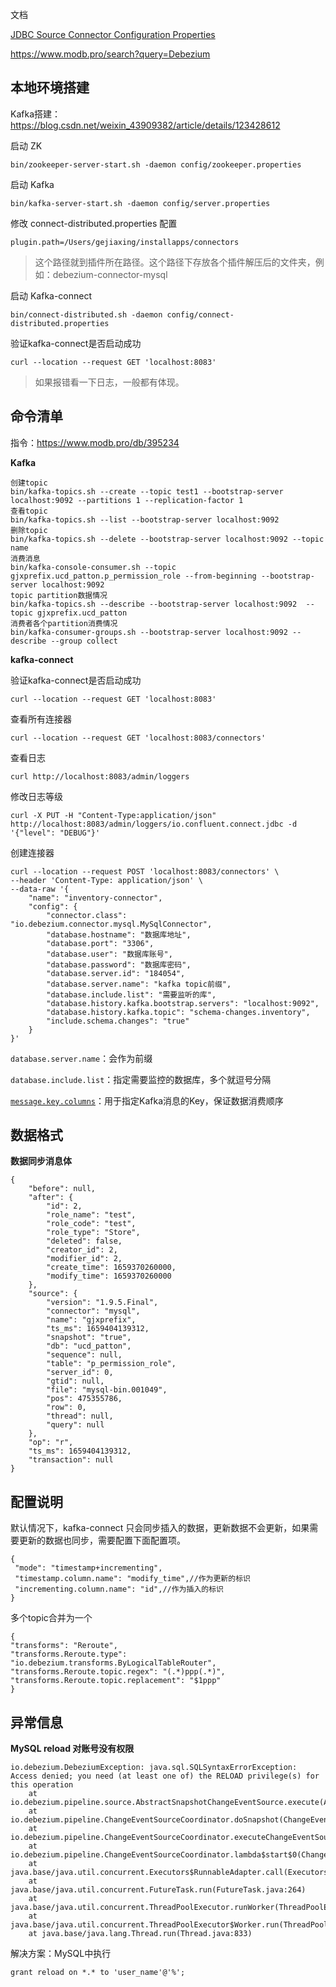 文档

[JDBC Source Connector Configuration Properties](https://docs.confluent.io/kafka-connect-jdbc/current/source-connector/source_config_options.html)

https://www.modb.pro/search?query=Debezium

## 本地环境搭建

Kafka搭建：https://blog.csdn.net/weixin_43909382/article/details/123428612

启动 ZK

```
bin/zookeeper-server-start.sh -daemon config/zookeeper.properties
```

启动 Kafka

```
bin/kafka-server-start.sh -daemon config/server.properties
```

修改 connect-distributed.properties 配置

```
plugin.path=/Users/gejiaxing/installapps/connectors
```

> 这个路径就到插件所在路径。这个路径下存放各个插件解压后的文件夹，例如：debezium-connector-mysql

启动 Kafka-connect

```
bin/connect-distributed.sh -daemon config/connect-distributed.properties
```

验证kafka-connect是否启动成功

```
curl --location --request GET 'localhost:8083'
```

> 如果报错看一下日志，一般都有体现。

## 命令清单

指令：https://www.modb.pro/db/395234

**Kafka**

```
创建topic
bin/kafka-topics.sh --create --topic test1 --bootstrap-server localhost:9092 --partitions 1 --replication-factor 1
查看topic
bin/kafka-topics.sh --list --bootstrap-server localhost:9092
删除topic
bin/kafka-topics.sh --delete --bootstrap-server localhost:9092 --topic name
消费消息
bin/kafka-console-consumer.sh --topic gjxprefix.ucd_patton.p_permission_role --from-beginning --bootstrap-server localhost:9092
topic partition数据情况
bin/kafka-topics.sh --describe --bootstrap-server localhost:9092  --topic gjxprefix.ucd_patton
消费者各个partition消费情况
bin/kafka-consumer-groups.sh --bootstrap-server localhost:9092 --describe --group collect
```

**kafka-connect**

验证kafka-connect是否启动成功

```
curl --location --request GET 'localhost:8083'
```

查看所有连接器

```
curl --location --request GET 'localhost:8083/connectors'
```

查看日志

```
curl http://localhost:8083/admin/loggers
```

修改日志等级

```
curl -X PUT -H "Content-Type:application/json" http://localhost:8083/admin/loggers/io.confluent.connect.jdbc -d '{"level": "DEBUG"}'
```

创建连接器

```
curl --location --request POST 'localhost:8083/connectors' \
--header 'Content-Type: application/json' \
--data-raw '{
    "name": "inventory-connector", 
    "config": {
        "connector.class": "io.debezium.connector.mysql.MySqlConnector", 
        "database.hostname": "数据库地址", 
        "database.port": "3306", 
        "database.user": "数据库账号", 
        "database.password": "数据库密码", 
        "database.server.id": "184054", 
        "database.server.name": "kafka topic前缀", 
        "database.include.list": "需要监听的库", 
        "database.history.kafka.bootstrap.servers": "localhost:9092", 
        "database.history.kafka.topic": "schema-changes.inventory", 
        "include.schema.changes": "true" 
    }
}'
```

`database.server.name`：会作为前缀

`database.include.list`：指定需要监控的数据库，多个就逗号分隔

[`message.key.columns`](https://debezium.io/documentation/reference/stable/connectors/mysql.html#mysql-property-message-key-columns)：用于指定Kafka消息的Key，保证数据消费顺序

## 数据格式

**数据同步消息体**

```
{
    "before": null,
    "after": {
        "id": 2,
        "role_name": "test",
        "role_code": "test",
        "role_type": "Store",
        "deleted": false,
        "creator_id": 2,
        "modifier_id": 2,
        "create_time": 1659370260000,
        "modify_time": 1659370260000
    },
    "source": {
        "version": "1.9.5.Final",
        "connector": "mysql",
        "name": "gjxprefix",
        "ts_ms": 1659404139312,
        "snapshot": "true",
        "db": "ucd_patton",
        "sequence": null,
        "table": "p_permission_role",
        "server_id": 0,
        "gtid": null,
        "file": "mysql-bin.001049",
        "pos": 475355786,
        "row": 0,
        "thread": null,
        "query": null
    },
    "op": "r",
    "ts_ms": 1659404139312,
    "transaction": null
}
```

## 配置说明

默认情况下，kafka-connect 只会同步插入的数据，更新数据不会更新，如果需要更新的数据也同步，需要配置下面配置项。

```
{
 "mode": "timestamp+incrementing",
 "timestamp.column.name": "modify_time",//作为更新的标识
 "incrementing.column.name": "id",//作为插入的标识
}
```

多个topic合并为一个

```
{
"transforms": "Reroute",
"transforms.Reroute.type": "io.debezium.transforms.ByLogicalTableRouter",
"transforms.Reroute.topic.regex": "(.*)ppp(.*)",
"transforms.Reroute.topic.replacement": "$1ppp"
}
```

## 异常信息

**MySQL reload 对账号没有权限**

```
io.debezium.DebeziumException: java.sql.SQLSyntaxErrorException: Access denied; you need (at least one of) the RELOAD privilege(s) for this operation
	at io.debezium.pipeline.source.AbstractSnapshotChangeEventSource.execute(AbstractSnapshotChangeEventSource.java:85)
	at io.debezium.pipeline.ChangeEventSourceCoordinator.doSnapshot(ChangeEventSourceCoordinator.java:155)
	at io.debezium.pipeline.ChangeEventSourceCoordinator.executeChangeEventSources(ChangeEventSourceCoordinator.java:137)
	at io.debezium.pipeline.ChangeEventSourceCoordinator.lambda$start$0(ChangeEventSourceCoordinator.java:109)
	at java.base/java.util.concurrent.Executors$RunnableAdapter.call(Executors.java:539)
	at java.base/java.util.concurrent.FutureTask.run(FutureTask.java:264)
	at java.base/java.util.concurrent.ThreadPoolExecutor.runWorker(ThreadPoolExecutor.java:1136)
	at java.base/java.util.concurrent.ThreadPoolExecutor$Worker.run(ThreadPoolExecutor.java:635)
	at java.base/java.lang.Thread.run(Thread.java:833)
```

解决方案：MySQL中执行

```
grant reload on *.* to 'user_name'@'%';
```


